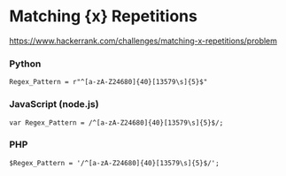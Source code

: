 # Matching {x} Repetitions

https://www.hackerrank.com/challenges/matching-x-repetitions/problem

### Python

    Regex_Pattern = r"^[a-zA-Z24680]{40}[13579\s]{5}$"

### JavaScript (node.js)

    var Regex_Pattern = /^[a-zA-Z24680]{40}[13579\s]{5}$/;

### PHP

    $Regex_Pattern = '/^[a-zA-Z24680]{40}[13579\s]{5}$/';
